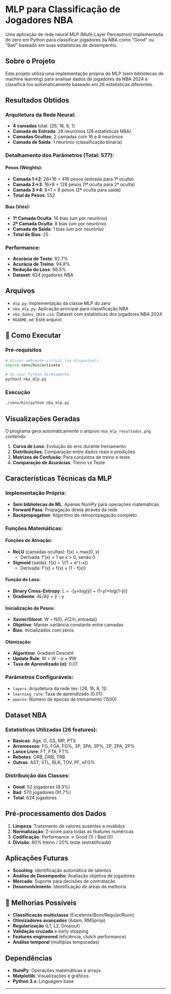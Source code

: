# MLP para Classificação de Jogadores NBA

Uma aplicação de rede neural MLP (Multi-Layer Perceptron) implementada do zero em Python para classificar jogadores da NBA como "Good" ou "Bad" baseado em suas estatísticas de desempenho.

## Sobre o Projeto

Este projeto utiliza uma implementação própria de MLP (sem bibliotecas de machine learning) para analisar dados de jogadores da NBA 2024 e classificá-los automaticamente baseado em 26 estatísticas diferentes.

## Resultados Obtidos

### Arquitetura da Rede Neural:
- **4 camadas** total: [26, 16, 8, 1]
- **Camada de Entrada**: 26 neurônios (26 estatísticas NBA)
- **Camadas Ocultas**: 2 camadas com 16 e 8 neurônios
- **Camada de Saída**: 1 neurônio (classificação binária)

### Detalhamento dos Parâmetros (Total: 577):
#### **Pesos (Weights):**
- **Camada 1→2**: 26×16 = 416 pesos (entrada para 1ª oculta)
- **Camada 2→3**: 16×8 = 128 pesos (1ª oculta para 2ª oculta)  
- **Camada 3→4**: 8×1 = 8 pesos (2ª oculta para saída)
- **Total de Pesos**: 552

#### **Bias (Viés):**
- **1ª Camada Oculta**: 16 bias (um por neurônio)
- **2ª Camada Oculta**: 8 bias (um por neurônio)
- **Camada de Saída**: 1 bias (um por neurônio)
- **Total de Bias**: 25

### Performance:
- **Acurácia de Teste**: 92.7%
- **Acurácia de Treino**: 94.8%
- **Redução do Loss**: 86.5%
- **Dataset**: 624 jogadores NBA

## Arquivos

- `mlp.py`: Implementação da classe MLP do zero
- `nba_mlp.py`: Aplicação principal para classificação NBA
- `nba_dados_2024.csv`: Dataset com estatísticas dos jogadores NBA 2024
- `README.md`: Este arquivo

## 🚀 Como Executar

### Pré-requisitos
```bash
# Ativar ambiente virtual (se disponível)
source venv/bin/activate

# Ou usar Python diretamente
python3 nba_mlp.py
```

### Execução
```bash
./venv/bin/python nba_mlp.py
```

## Visualizações Geradas

O programa gera automaticamente o arquivo `nba_mlp_resultados.png` contendo:

1. **Curva de Loss**: Evolução do erro durante treinamento
2. **Distribuições**: Comparação entre dados reais e predições
3. **Matrizes de Confusão**: Para conjuntos de treino e teste
4. **Comparação de Acurácias**: Treino vs Teste

## Características Técnicas da MLP

### Implementação Própria:
- **Sem bibliotecas de ML**: Apenas NumPy para operações matemáticas
- **Forward Pass**: Propagação direta através da rede
- **Backpropagation**: Algoritmo de retropropagação completo

### Funções Matemáticas:
#### **Funções de Ativação:**
- **ReLU** (camadas ocultas): f(x) = max(0, x)
  - Derivada: f'(x) = 1 se x > 0, senão 0
- **Sigmoid** (saída): f(x) = 1/(1 + e^(-x))
  - Derivada: f'(x) = f(x) × (1 - f(x))

#### **Função de Loss:**
- **Binary Cross-Entropy**: L = -[y×log(ŷ) + (1-y)×log(1-ŷ)]
- **Gradiente**: ∂L/∂ŷ = ŷ - y

#### **Inicialização de Pesos:**
- **Xavier/Glorot**: W ~ N(0, √(2/n_entrada))
- **Objetivo**: Manter variância constante entre camadas
- **Bias**: Inicializados com zeros

#### **Otimização:**
- **Algoritmo**: Gradient Descent
- **Update Rule**: W = W - α × ∇W
- **Taxa de Aprendizado (α)**: 0.01

### Parâmetros Configuráveis:
- `layers`: Arquitetura da rede (ex: [26, 16, 8, 1])
- `learning_rate`: Taxa de aprendizado (0.01)
- `epochs`: Número de épocas de treinamento (1500)

## Dataset NBA

### Estatísticas Utilizadas (26 features):
- **Básicas**: Age, G, GS, MP, PTS
- **Arremessos**: FG, FGA, FG%, 3P, 3PA, 3P%, 2P, 2PA, 2P%
- **Lance Livre**: FT, FTA, FT%
- **Rebotes**: ORB, DRB, TRB
- **Outras**: AST, STL, BLK, TOV, PF, eFG%

### Distribuição das Classes:
- **Good**: 52 jogadores (8.3%)
- **Bad**: 570 jogadores (91.7%)
- **Total**: 624 jogadores

## Pré-processamento dos Dados

1. **Limpeza**: Tratamento de valores ausentes e inválidos
2. **Normalização**: Z-score para todas as features numéricas
3. **Codificação**: Performance → Good (1) / Bad (0)
4. **Divisão**: 80% treino / 20% teste (estratificada)

## Aplicações Futuras

- **Scouting**: Identificação automática de talentos
- **Análise de Desempenho**: Avaliação objetiva de jogadores
- **Mercado**: Suporte para decisões de contratação
- **Desenvolvimento**: Identificação de áreas de melhoria

## 🚀 Melhorias Possíveis

- **Classificação multiclasse** (Excelente/Bom/Regular/Ruim)
- **Otimizadores avançados** (Adam, RMSprop)
- **Regularização** (L1, L2, Dropout)
- **Validação cruzada** e early stopping
- **Features engineered** (eficiência, clutch performance)
- **Análise temporal** (múltiplas temporadas)

## Dependências

- **NumPy**: Operações matemáticas e arrays
- **Matplotlib**: Visualizações e gráficos
- **Python 3.x**: Linguagem base

---
